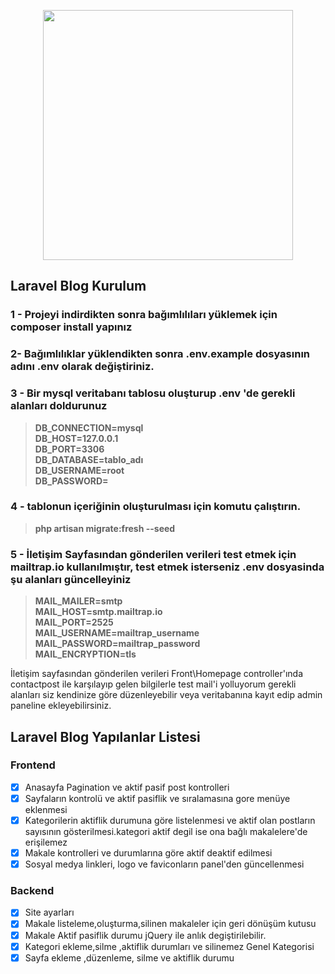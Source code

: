 <p align="center">
<img src="https://raw.githubusercontent.com/laravel/art/master/logo-lockup/5%20SVG/2%20CMYK/1%20Full%20Color/laravel-logolockup-cmyk-red.svg" width="400">
</p>

## Laravel Blog Kurulum

### 1 - Projeyi indirdikten sonra bağımlılıları yüklemek için composer install  yapınız
### 2- Bağımlılıklar yüklendikten sonra .env.example dosyasının adını .env olarak değiştiriniz.
### 3 - Bir mysql veritabanı tablosu oluşturup .env 'de gerekli alanları doldurunuz
> **DB_CONNECTION=mysql<br>
DB_HOST=127.0.0.1<br>
DB_PORT=3306<br>
DB_DATABASE=tablo_adı<br>
DB_USERNAME=root<br>
DB_PASSWORD=**

### 4 - tablonun içeriğinin oluşturulması için komutu çalıştırın.
> **php artisan migrate:fresh --seed**

### 5 - İletişim Sayfasından gönderilen verileri test etmek için mailtrap.io kullanılmıştır, test etmek isterseniz .env dosyasinda şu alanları güncelleyiniz
> **MAIL_MAILER=smtp<br>
MAIL_HOST=smtp.mailtrap.io<br>
MAIL_PORT=2525<br>
MAIL_USERNAME=mailtrap_username<br>
MAIL_PASSWORD=mailtrap_password<br>
MAIL_ENCRYPTION=tls<br>**
<p>İletişim sayfasından gönderilen verileri Front\Homepage controller'ında contactpost ile karşılayıp
gelen bilgilerle test mail'i yolluyorum gerekli alanları siz kendinize göre düzenleyebilir veya veritabanına kayıt edip
admin paneline ekleyebilirsiniz.
</p>

## Laravel Blog Yapılanlar Listesi
### Frontend
- [x] Anasayfa Pagination ve aktif pasif post kontrolleri
- [x] Sayfaların kontrolü ve aktif pasiflik ve sıralamasına gore menüye eklenmesi
- [x] Kategorilerin aktiflik durumuna göre listelenmesi ve aktif olan postların sayısının gösterilmesi.kategori aktif degil ise ona bağlı makalelere'de erişilemez
- [x] Makale kontrolleri ve durumlarına göre aktif deaktif edilmesi
- [x] Sosyal medya linkleri, logo ve faviconların panel'den güncellenmesi 
### Backend
- [x] Site ayarları
- [x] Makale listeleme,oluşturma,silinen makaleler için geri dönüşüm kutusu
- [x] Makale Aktif pasiflik durumu jQuery ile anlık degiştirilebilir.
- [x] Kategori ekleme,silme ,aktiflik durumları ve silinemez Genel Kategorisi
- [x] Sayfa ekleme ,düzenleme, silme ve aktiflik durumu
